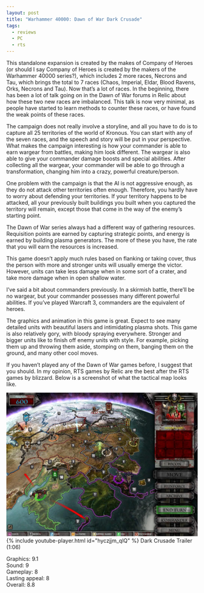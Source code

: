 ```yaml
---
layout: post
title: "Warhammer 40000: Dawn of War Dark Crusade"
tags:
  - reviews
  - PC
  - rts
---
```


This standalone expansion is created by the makes of Company of Heroes (or should I say Company of Heroes is created by the makers of the Warhammer 40000 series?), which includes 2 more races, Necrons and Tau, which brings the total to 7 races (Chaos, Imperial, Eldar, Blood Ravens, Orks, Necrons and Tau). Now that’s a lot of races. In the beginning, there has been a lot of talk going on in the Dawn of War forums in Relic about how these two new races are imbalanced. This talk is now very minimal, as people have started to learn methods to counter these races, or have found the weak points of these races.

The campaign does not really involve a storyline, and all you have to do is to capture all 25 territories of the world of Kronous. You can start with any of the seven races, and the speech and story will be put in your perspective. What makes the campaign interesting is how your commander is able to earn wargear from battles, making him look different. The wargear is also able to give your commander damage boosts and special abilities. After collecting all the wargear, your commander will be able to go through a transformation, changing him into a crazy, powerful creature/person.

One problem with the campaign is that the AI is not aggressive enough, as they do not attack other territories often enough. Therefore, you hardly have to worry about defending your territories. If your territory happens to be attacked, all your previously built buildings you built when you captured the territory will remain, except those that come in the way of the enemy’s starting point.

The Dawn of War series always had a different way of gathering resources. Requisition points are earned by capturing strategic points, and energy is earned by building plasma generators. The more of these you have, the rate that you will earn the resources is increased.

This game doesn’t apply much rules based on flanking or taking cover, thus the person with more and stronger units will usually emerge the victor. However, units can take less damage when in some sort of a crater, and take more damage when in open shallow water.

I’ve said a bit about commanders previously. In a skirmish battle, there’ll be no wargear, but your commander possesses many different powerful abilities. If you’ve played Warcraft 3, commanders are the equivalent of heroes.

The graphics and animation in this game is great. Expect to see many detailed units with beautiful lasers and intimidating plasma shots. This game is also relatively gory, with bloody spraying everywhere. Stronger and bigger units like to finish off enemy units with style. For example, picking them up and throwing them aside, stomping on them, banging them on the ground, and many other cool moves.

If you haven’t played any of the Dawn of War games before, I suggest that you should. In my opinion, RTS games by Relic are the best after the RTS games by blizzard. Below is a screenshot of what the tactical map looks like.

![alt text](/posts/game-reviews/wh40k-dow-dark-crusade/1.jpg "Game World")
{% include youtube-player.html id="hyczjjm_qlQ" %}
Dark Crusade Trailer (1:06)

Graphics: 9.1<br />
Sound: 9<br />
Gameplay: 8<br />
Lasting appeal: 8<br />
Overall: 8.8
